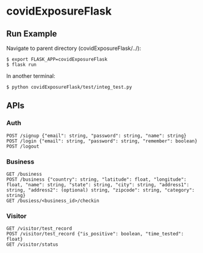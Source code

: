 # covidExposureFlask
## Run Example
Navigate to parent directory (covidExposureFlask/../):
```
$ export FLASK_APP=covidExposureFlask
$ flask run
```

In another terminal:
```
$ python covidExposureFlask/test/integ_test.py
```

## APIs
### Auth
```
POST /signup {"email": string, "password": string, "name": string}
POST /login {"email": string, "password": string, "remember": boolean}
POST /logout
```

### Business
```
GET /business
POST /business {"country": string, "latitude": float, "longitude": float, "name": string, "state": string, "city": string, "address1": string, "address2": (optional) string, "zipcode": string, "category": string}
GET /busiess/<business_id>/checkin
```

### Visitor
```
GET /visitor/test_record
POST /visitor/test_record {"is_positive": boolean, "time_tested": float}
GET /visitor/status
```
